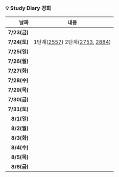 ### 💡 Study Diary 경희  

|날짜|내용|
|------:|:---:|
|**7/23(금)**||
|**7/24(토)**|1단계([2557](https://www.acmicpc.net/problem/2557)) 2단계([2753](https://www.acmicpc.net/problem/2753), [2884](https://www.acmicpc.net/problem/2884))|
|**7/25(일)**||
|**7/26(월)**||
|**7/27(화)**||
|**7/28(수)**||
|**7/29(목)**||
|**7/30(금)**||
|**7/31(토)**||
|**8/1(일)**||
|**8/2(월)**||
|**8/3(화)**||
|**8/4(수)**||
|**8/5(목)**||
|**8/6(금)**||
